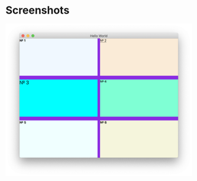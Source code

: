 # Screenshots

![Снимок экрана 2019-12-04 в 21.08.36](screenshots/%D0%A1%D0%BD%D0%B8%D0%BC%D0%BE%D0%BA%20%D1%8D%D0%BA%D1%80%D0%B0%D0%BD%D0%B0%202019-12-04%20%D0%B2%2021.08.36.png)

